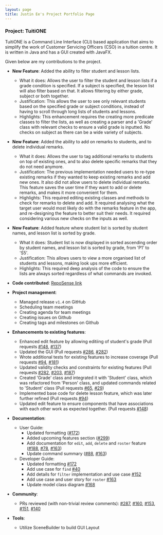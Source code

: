 ```yaml
---
layout: page
title: Justin Ee's Project Portfolio Page
---
```


### Project: TuitiONE

TuitiONE is a Command Line Interface (CLI) based application that aims to simplify the work of Customer Servicing Officers (CSO) in a tuition centre. It is written in Java and has a GUI created with JavaFX.

Given below are my contributions to the project.

* **New Feature**: Added the ability to filter student and lesson lists.
  * What it does: Allows the user to filter the student and lesson lists if a grade condition is specified. If a subject is specified, the lesson list will also filter based on that. It allows filtering by either grade, subject or both together.
  * Justification: This allows the user to see only relevant students based on the specified grade or subject conditions, instead of having to scroll through long lists of students and lessons.
  * Highlights: This enhancement requires the creating more predicate classes to filter the lists, as well as creating a parser and a 'Grade' class with relevant checks to ensure a valid grade is inputted. No checks on subject as there can be a wide variety of subjects.

* **New Feature**: Added the ability to add on remarks to students, and to delete individual remarks.
  * What it does: Allows the user to tag additional remarks to students on top of existing ones, and to also delete specific remarks that they do not need anymore.
  * Justification: The previous implementation needed users to re-type existing remarks if they wanted to keep existing remarks and add new ones. It also did not allow users to delete individual remarks. This feature saves the user time if they want to add or delete remarks, and makes it more convenient for them.
  * Highlights: This required editing existing classes and methods to check for remarks to delete and add. It required analysing what the target user would most likely do with the remarks feature in the app, and re-designing the feature to better suit their needs. It required considering various new checks on the inputs as well.

* **New Feature**: Added feature where student list is sorted by student names, and lesson list is sorted by grade.
  * What it does: Student list is now displayed in sorted ascending order by student names, and lesson list is sorted by grade, from 'P1' to 'S5'.
  * Justification: This allows users to view a more organised list of students and lessons, making look ups more efficient.
  * Highlights: This required deep analysis of the code to ensure the lists are always sorted regardless of what commands are invoked.

* **Code contributed**: [RepoSense link](https://nus-cs2103-ay2122s1.github.io/tp-dashboard/?search=f13&sort=groupTitle&sortWithin=title&timeframe=commit&mergegroup=&groupSelect=groupByRepos&breakdown=true&checkedFileTypes=docs~functional-code~test-code~other&since=2021-09-17&tabOpen=true&tabType=authorship&tabAuthor=eezj35&tabRepo=AY2122S1-CS2103T-F13-4%2Ftp%5Bmaster%5D&authorshipIsMergeGroup=false&authorshipFileTypes=docs~functional-code~test-code~other&authorshipIsBinaryFileTypeChecked=false)

* **Project management**:
  * Managed release `v1.4` on GitHub
  * Scheduling team meetings
  * Creating agenda for team meetings
  * Creating issues on Github
  * Creating tags and milestones on Github

* **Enhancements to existing features**:
  * Enhanced edit feature by allowing editiing of student's grade (Pull requests [\#148](https://github.com/AY2122S1-CS2103T-F13-4/tp/pull/148), [\#137](https://github.com/AY2122S1-CS2103T-F13-4/tp/pull/137))
  * Updated the GUI (Pull requests [\#286](https://github.com/AY2122S1-CS2103T-F13-4/tp/pull/286), [\#282](https://github.com/AY2122S1-CS2103T-F13-4/tp/pull/282))
  * Wrote additional tests for existing features to increase coverage (Pull requests [\#94](https://github.com/AY2122S1-CS2103T-F13-4/tp/pull/94), [\#181](https://github.com/AY2122S1-CS2103T-F13-4/tp/pull/181))
  * Updated validity checks and constraints for existing features (Pull requests [\#282](https://github.com/AY2122S1-CS2103T-F13-4/tp/pull/282), [\#203](https://github.com/AY2122S1-CS2103T-F13-4/tp/pull/203), [\#187](https://github.com/AY2122S1-CS2103T-F13-4/tp/pull/187))
  * Created 'Grade' class and integrated it with 'Student' class, which was refactored from 'Person' class, and updated commands related to 'Student' class (Pull requests [\#65](https://github.com/AY2122S1-CS2103T-F13-4/tp/pull/65), [\#29](https://github.com/AY2122S1-CS2103T-F13-4/tp/pull/29))
  * Implemented base code for delete lesson feature, which was later further refined (Pull requests [\#94](https://github.com/AY2122S1-CS2103T-F13-4/tp/pull/94))
  * Updated edit feature to ensure components that have associations with each other work as expected together. (Pull requests [\#148](https://github.com/AY2122S1-CS2103T-F13-4/tp/pull/148))

* **Documentation**:
  * User Guide:
    * Updated formatting ([\#172](https://github.com/AY2122S1-CS2103T-F13-4/tp/pull/172))
    * Added upcoming features section ([\#299](https://github.com/AY2122S1-CS2103T-F13-4/tp/pull/299/files))
    * Add documentation for `edit`, `add`, `delete` and `roster` feature ([\#188](https://github.com/AY2122S1-CS2103T-F13-4/tp/pull/188), [\#78](https://github.com/AY2122S1-CS2103T-F13-4/tp/pull/78/files), [\#163](https://github.com/AY2122S1-CS2103T-F13-4/tp/pull/163/files))
    * Update command summary ([\#88](https://github.com/AY2122S1-CS2103T-F13-4/tp/pull/88/files), [\#163](https://github.com/AY2122S1-CS2103T-F13-4/tp/pull/163/files))
  * Developer Guide:
    * Updated formatting [\#172](https://github.com/AY2122S1-CS2103T-F13-4/tp/pull/172)
    * Add use case for `find` [\#40](https://github.com/AY2122S1-CS2103T-F13-4/tp/pull/40)
    * Add details for `filter` implementation and use case [\#152](https://github.com/AY2122S1-CS2103T-F13-4/tp/pull/152)
    * Add use case and user story for `roster` [\#163](https://github.com/AY2122S1-CS2103T-F13-4/tp/pull/163)
    * Update model class diagram [\#168](https://github.com/AY2122S1-CS2103T-F13-4/tp/pull/168)

* **Community**:
  * PRs reviewed (with non-trivial review comments): [\#287](https://github.com/AY2122S1-CS2103T-F13-4/tp/pulls?q=is%3Apr+is%3Aclosed+reviewed-by%3A%40me), [\#160](https://github.com/AY2122S1-CS2103T-F13-4/tp/pull/160), [\#153](https://github.com/AY2122S1-CS2103T-F13-4/tp/pull/153), [\#151](https://github.com/AY2122S1-CS2103T-F13-4/tp/pull/151), [\#140](https://github.com/AY2122S1-CS2103T-F13-4/tp/pull/140)

* **Tools**:
  * Utilize SceneBuilder to build GUI Layout
